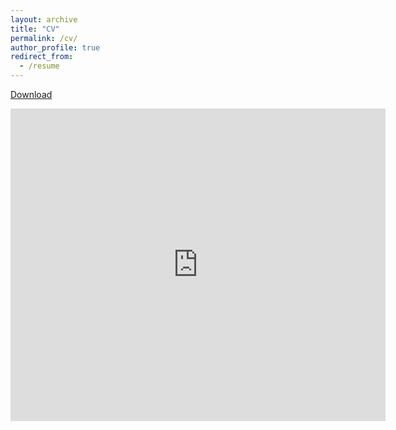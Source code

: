 ```yaml
---
layout: archive
title: "CV"
permalink: /cv/
author_profile: true
redirect_from:
  - /resume
---
```


[Download](https://mehrab-tanjim.github.io/files/Mehrab-Tanjim-CV.pdf)

<embed src="https://mehrab-tanjim.github.io/files/Mehrab-Tanjim-CV.pdf" type="application/pdf" width="600px" height="500px" />
